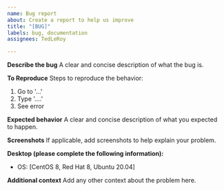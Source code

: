 ```yaml
---
name: Bug report
about: Create a report to help us improve
title: "[BUG]"
labels: bug, documentation
assignees: TedLeRoy

---
```


**Describe the bug**
A clear and concise description of what the bug is.

**To Reproduce**
Steps to reproduce the behavior:
1. Go to '...'
2. Type '....'
3. See error

**Expected behavior**
A clear and concise description of what you expected to happen.

**Screenshots**
If applicable, add screenshots to help explain your problem.

**Desktop (please complete the following information):**
 - OS: [CentOS 8, Red Hat 8, Ubuntu 20.04]

**Additional context**
Add any other context about the problem here.
